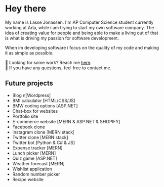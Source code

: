 # Hey there
My name is Lasse Jonassen. I'm AP Computer Science student currently working at Arla, while i am trying to start my own software company. The idea of creating value for people and being able to make a living out of that is what is driving my passion for software development.

When im developing software i focus on the quality of my code and making it as simple as possible.

💼 Looking for some work? Reach me <a href="mailto:lmj@on3dge.com">here</a>.
<br>
💬 If you have any questions, feel free to contact me.


## Future projects
<ul>
  <li>Blog n[Wordpress]</li>
  <li>BMI calculator [HTML/CSS/JS]</li>
  <li>BMW coding options [ASP.NET]</li>
  <li>Chat-box for websites</li>
  <li>Portfolio site</li>
  <li>E-commerce website [MERN & ASP.NET & SHOPIFY]</li>
  <li>Facebook clone </li>
  <li>Instagram clone [MERN stack]</li>
  <li>Twitter clone [MERN stack]</li>
  <li>Twitter bot [Python & C# & JS]</li>
  <li>Expense tracker [MERN]</li>
  <li>Lunch picker [MERN]</li>
  <li>Quiz game [ASP.NET]</li>
  <li>Weather forecast [MERN]</li>
  <li>Wishlist application</li>
  <li>Random number picker</li>
  <li>Recipe website</li>
</ul>
 
